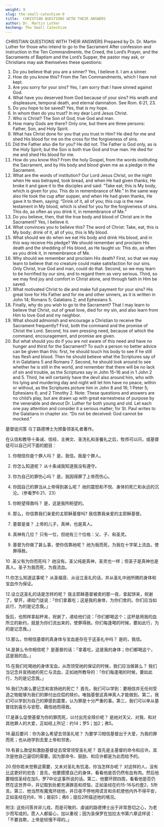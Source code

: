 ```yaml
---
weight: 9
slug: the-small-catechism-9
title:  CHRISTIAN QUESTIONS WITH THEIR ANSWERS
author: Dr. Martin Luther
kecheng: The Small Catechism
---
```


CHRISTIAN QUESTIONS WITH THEIR ANSWERS
Prepared by Dr. Dr. Martin Luther for those who intend to go to the Sacrament
After confession and instruction in the Ten Commandments, the Creed, the Lord’s Prayer, and the Sacraments of Baptism and the Lord’s Supper, the pastor may ask, or Christians may ask themselves these questions:
1. Do you believe that you are a sinner?
Yes, I believe it. I am a sinner.
2. How do you know this?
From the Ten Commandments, which I have not kept.
3. Are you sorry for your sins?
Yes, I am sorry that I have sinned against God.
4. What have you deserved from God because of your sins?
His wrath and displeasure, temporal death, and eternal damnation. See Rom. 6:21, 23.
5. Do you hope to be saved?
Yes, that is my hope.
6. In whom then do you trust?
In my dear Lord Jesus Christ.
7. Who is Christ?
The Son of God, true God and man.
8. How many Gods are there?
Only one, but there are three persons: Father, Son, and Holy Spirit.
9. What has Christ done for you that you trust in Him?
He died for me and shed His blood for me on the cross for the forgiveness of sins.
10. Did the Father also die for you?
He did not. The Father is God only, as is the Holy Spirit; but the Son is both true God and true man. He died for me and shed His blood for me.
11. How do you know this?
From the holy Gospel, from the words instituting the Sacrament, and by His body and blood given me as a pledge in the Sacrament.
12. What are the words of institution?
Our Lord Jesus Christ, on the night when He was betrayed, took bread, and when He had given thanks, He broke it and gave it to the disciples and said: “Take eat; this is My body, which is given for you. This do in remembrance of Me.”
In the same way also He took the cup after supper, and when He had given thanks, He gave it to them, saying: “Drink of it, all of you; this cup is the new testament in My blood, which is shed for you for the forgiveness of sins. This do, as often as you drink it, in remembrance of Me.”
13. Do you believe, then, that the true body and blood of Christ are in the Sacrament?
Yes, I believe it.
14. What convinces you to believe this?
The word of Christ: Take, eat, this is My body; drink of it, all of you, this is My blood.
15. What should we do when we eat His body and drink His blood, and in this way receive His pledge?
We should remember and proclaim His death and the shedding of His blood, as He taught us: This do, as often as you drink it, in remembrance of Me.
16. Why should we remember and proclaim His death?
First, so that we may learn to believe that no creature could make satisfaction for our sins. Only Christ, true God and man, could do that. Second, so we may learn to be horrified by our sins, and to regard them as very serious. Third, so we may find joy and comfort in Christ alone, and through faith in Him be saved.
17. What motivated Christ to die and make full payment for your sins?
His great love for His Father and for me and other sinners, as it is written in John 14; Romans 5; Galatians 2; and Ephesians 5.
18. Finally, why do you wish to go to the Sacrament?
That I may learn to believe that Christ, out of great love, died for my sin, and also learn from Him to love God and my neighbor.
19. What should admonish and encourage a Christian to receive the Sacrament frequently?
First, both the command and the promise of Christ the Lord. Second, his own pressing need, because of which the command, encouragement, and promise are given.
20. But what should you do if you are not aware of this need and have no hunger and thirst for the Sacrament?
To such a person no better advice can be given than this: first, he should touch his body to see if he still has flesh and blood. Then he should believe what the Scriptures say of it in Galatians 5 and Romans 7. Second, he should look around to see whether he is still in the world, and remember that there will be no lack of sin and trouble, as the Scriptures say in John 15–16 and in 1 John 2 and 5.
Third, he will certainly have the devil also around him, who with his lying and murdering day and night will let him have no peace, within or without, as the Scriptures picture him in John 8 and 16; 1 Peter 5; Ephesians 6; and 2 Timothy 2.
Note: These questions and answers are no child’s play, but are drawn up with great earnestness of purpose by the venerable and devout Dr. Luther for both young and old. Let each one pay attention and consider it a serious matter; for St. Paul writes to the Galatians in chapter six: “Do not be deceived: God cannot be mocked.”

基督徒问答
马丁路德博士为预备领圣礼者著作。

在认信和教导十条诫、信经、主祷文、圣洗礼和圣餐礼之后，牧师可以问，或基督徒可以自己问下面的题目：

1. 你相信你是个罪人吗？
是，我信。我是个罪人。

2. 你怎么知道呢？
从十条诫我知道我没有遵守。

3. 你为自己的罪伤心吗？
是，我因得罪了上帝而伤心。

4. 你因自己的罪当从上帝得到甚么呢？
祂的震怒和不悦、身体的死亡和永远的沉沦。（参看罗6:21、23）

5. 你盼望得救吗？
是，这是我所盼望的。

6. 那么，你信靠我们亲爱的主耶稣基督吗?
我信靠我亲爱的主耶稣基督。

7. 基督是谁？
上帝的儿子，真神，也是真人。

8. 真神有几位？
只有一位，但祂有三个位格：父、子、和圣灵。

9. 基督为你做了甚么事，使你信靠祂呢？
祂为我而死，为我在十字架上流血，使罪得赦。

10 .圣父有为你而死吗？
祂没有。圣父纯是真神，圣灵也一样；但圣子是真神也是真人。圣子为我而死，为我流血。

11.你怎么知道这事呢？
从圣福音、从设立圣礼的话，并从圣礼中祂所赐的身体和宝血作为保证。

12.设立这圣礼的话是怎样的呢？
我主耶稣基督被卖的那一夜，拿起饼来，祝谢了，擘开，递给门徒说：「你们拿着吃；这是我的身体，为你们舍的。你们应当如此行，为的是记念我。」

饭后，也照样拿起杯来，祝谢了，递给他们说：「你们都喝这个；这杯是用我的血所立的新约，就是为你们流出来的，使罪得赦。你们每逢喝的时候，要如此行，为的是记念我。」

13.那么，你相信基督的真身体与宝血是存在于这圣礼中吗？
是的，我信。

14.是甚么令你相信呢？
是基督的话：「拿着吃，这是我的身体；你们都喝这个，这是我的血。」

15.在我们吃喝祂的身体宝血，从而领受祂的保证的时候，我们应当做甚么？
我们当记念并宣扬祂的死亡与流血，正如祂所教导的：「你们每逢喝的时候，要如此行，为的是记念我。」

16.我们为甚么要记念和宣扬祂的死亡？
首先，我们可以学到：要相信并无任何受造之物能够为我们的罪付出应偿的赎价。唯独基督这真神真人才能做到。第二，我们可以学到为自己的罪感到震栗，认为罪是十分严重的事。第三，我们可以单从基督找到喜乐与安慰，藉信祂而得救。

17.是甚么促使基督为你的罪而死，以付出完全赎价呢？
是祂对天父、对我、和对其他罪人的大爱，正如经上所记：约14；罗5；加2；弗5。

18.最后要问：你为甚么希望去领圣礼呢？
为要学习相信基督出于大爱，为我的罪而死；也从祂学到去爱上帝和邻舍。

19.有甚么敦促和激励基督徒去常常领受圣礼呢？
首先是主基督的命令和应许。其次是他自己逼切的需要。因为那命令、鼓励、和应许都是为此而给予的。

20.但你若未觉察这需要，又未对圣礼有饥渴，你当怎样办呢？
对这样的人，没有比这更好的忠告：首先，他要摸摸自己的身体，看看他是否仍然有血有肉。然后他要相信圣经在加5，罗7中论这事所说的话。第二、他要环顾四周，看看他是否仍然在这世界中，并记取到处都充满罪恶和烦恼，正如圣经在约15-16与约壹2，5所言。第三、他当然有魔鬼环绕他，并日夜不停地用谎言和杀机使他内外不得平安，正如圣经在约8，16；彼前5；弗6；提后2所描述他的境况。

附注: 这些问答并非儿戏，而是可敬的、虔诚的路德博士出于非常恳切之心，为老少而写成的。愿人人都留心，加以重视；因为圣保罗在加拉太书第六章这样说：「不要自欺，上帝是轻慢不得的。」
